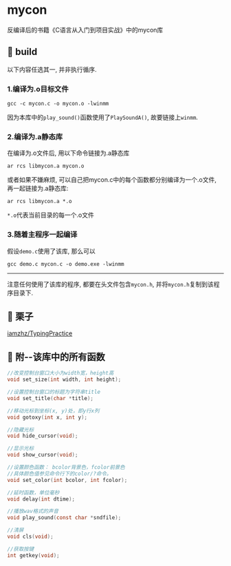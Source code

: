 # mycon
反编译后的书籍《C语言从入门到项目实战》中的mycon库
## :wrench: build
以下内容任选其一, 并非执行循序.  
### 1.编译为.o目标文件
```
gcc -c mycon.c -o mycon.o -lwinmm
```
因为本库中的`play_sound()`函数使用了`PlaySoundA()`, 故要链接上`winmm`.  
### 2.编译为.a静态库
在编译为.o文件后, 用以下命令链接为.a静态库  
```
ar rcs libmycon.a mycon.o
```
或者如果不嫌麻烦, 可以自己把mycon.c中的每个函数都分别编译为一个.o文件, 再一起链接为.a静态库:  
```
ar rcs libmycon.a *.o
```
`*.o`代表当前目录的每一个.o文件
### 3.随着主程序一起编译
假设`demo.c`使用了该库, 那么可以  
```
gcc demo.c mycon.c -o demo.exe -lwinmm
```  
--------

注意任何使用了该库的程序, 都要在头文件包含`mycon.h`, 并将`mycon.h`复制到该程序目录下.
## :chestnut: 栗子
[iamzhz/TypingPractice](https://github.com/iamzhz/TypingPractice)
## :link: 附--该库中的所有函数
``` c
//改变控制台窗口大小为width宽，height高
void set_size(int width, int height);

//设置控制台窗口的标题为字符串title
void set_title(char *title);

//移动光标到坐标(x, y)处，即y行x列
void gotoxy(int x, int y); 

//隐藏光标
void hide_cursor(void);

//显示光标
void show_cursor(void);

//设置颜色函数： bcolor背景色，fcolor前景色 
//具体颜色值参见命令行下的color/?命令。
void set_color(int bcolor, int fcolor);

//延时函数，单位毫秒
void delay(int dtime);

//播放wav格式的声音
void play_sound(const char *sndfile);

//清屏
void cls(void);

//获取按键
int getkey(void);
```
